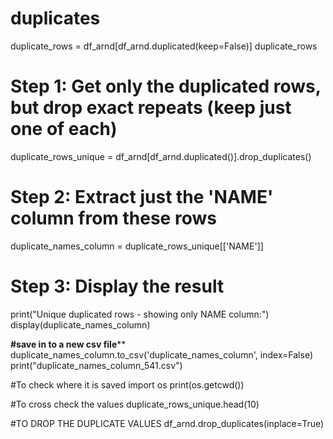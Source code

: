 # duplicates
duplicate_rows = df_arnd[df_arnd.duplicated(keep=False)]
duplicate_rows

# Step 1: Get only the duplicated rows, but drop exact repeats (keep just one of each)
duplicate_rows_unique = df_arnd[df_arnd.duplicated()].drop_duplicates()

# Step 2: Extract just the 'NAME' column from these rows
duplicate_names_column = duplicate_rows_unique[['NAME']]

# Step 3: Display the result
print("Unique duplicated rows - showing only NAME column:")
display(duplicate_names_column)

**#save in to a new csv file****
duplicate_names_column.to_csv('duplicate_names_column', index=False)
print("duplicate_names_column_541.csv")

#To check where it is saved
import os
print(os.getcwd())

#To cross check the values
duplicate_rows_unique.head(10)

#TO DROP THE DUPLICATE VALUES
df_arnd.drop_duplicates(inplace=True)
